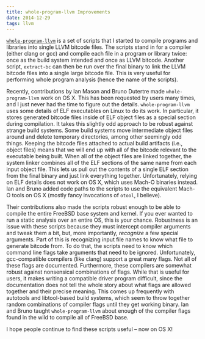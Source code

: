 ```yaml
---
title: whole-program-llvm Improvements
date: 2014-12-29
tags: llvm
---
```


[`whole-program-llvm`](https://github.com/travitch/whole-program-llvm) is a set of scripts that I started to compile programs and libraries into single LLVM bitcode files.  The scripts stand in for a compiler (either clang or gcc) and compile each file in a program or library twice: once as the build system intended and once as LLVM bitcode.  Another script, `extract-bc` can then be run over the final binary to link the LLVM bitcode files into a single large bitcode file.  This is very useful for performing whole program analysis (hence the name of the scripts).

Recently, contributions by Ian Mason and Bruno Dutertre made `whole-program-llvm` work on OS X.  This has been requested by users many times, and I just never had the time to figure out the details.  `whole-program-llvm` uses some details of ELF executables on Linux to do its work.  In particular, it stores generated bitcode files inside of ELF object files as a special section during compilation.  It takes this slightly odd approach to be robust against strange build systems.  Some build systems move intermediate object files around and delete temporary directories, among other seemingly odd things.  Keeping the bitcode files attached to actual build artifacts (i.e., object files) means that we will end up with all of the bitcode relevant to the executable being built.  When all of the object files are linked together, the system linker combines all of the ELF sections of the same name from each input object file.  This lets us pull out the contents of a single ELF section from the final binary and just link everything together.  Unfortunately, relying on ELF details does not work on OS X, which uses Mach-O binaries instead.  Ian and Bruno added code paths to the scripts to use the equivalent Mach-O tools on OS X (mostly fancy invocations of `otool`, I believe).

Their contributions also made the scripts robust enough to be able to compile the entire FreeBSD base system and kernel.  If you ever wanted to run a static analysis over an entire OS, this is your chance.  Robustness is an issue with these scripts because they must intercept compiler arguments and tweak them a bit, but, more importantly, *recognize* a few special arguments.  Part of this is recognizing input file names to know what file to generate bitcode from.  To do that, the scripts need to know which command line flags take arguments that need to be ignored.  Unfortunately, gcc-compatible compilers (like clang) support a great many flags.  Not all of these flags are documented.  Furthermore, these compilers are somewhat robust against nonsensical combinations of flags.  While that is useful for users, it makes writing a compatible driver program difficult, since the documentation does not tell the whole story about what flags are allowed together and their precise meaning.  This comes up frequently with autotools and libtool-based build systems, which seem to throw together random combinations of compiler flags until they get working binary.  Ian and Bruno taught `whole-program-llvm` about enough of the compiler flags found in the wild to compile all of FreeBSD base.

I hope people continue to find these scripts useful – now on OS X!

